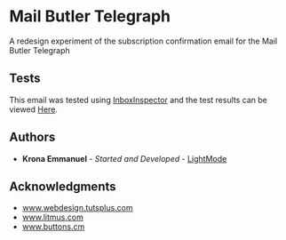 # Mail Butler Telegraph
A redesign experiment of the subscription confirmation email for the Mail Butler Telegraph

## Tests
This email was tested using [InboxInspector](www.inboxinspector.com) and the test results can be viewed [Here](http://panel.inboxinspector.com/tests/102015).

## Authors

* **Krona Emmanuel** - *Started and Developed* - [LightMode](https://github.com/LightMode)

## Acknowledgments

* www.webdesign.tutsplus.com
* www.litmus.com
* www.buttons.cm